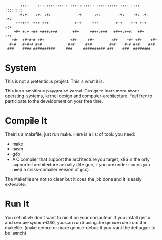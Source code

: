 ```
       ::::    ::: :::::::::: ::::::::::: :::::::::: :::::::::   ::::::::    
      :+:+:   :+: :+:            :+:     :+:        :+:    :+: :+:    :+:    
     :+:+:+  +:+ +:+            +:+     +:+        +:+    +:+ +:+    +:+     
    +#+ +:+ +#+ +#++:++#       +#+     +#++:++#   +#++:++#:  +#+    +:+      
   +#+  +#+#+# +#+            +#+     +#+        +#+    +#+ +#+    +#+       
  #+#   #+#+# #+#            #+#     #+#        #+#    #+# #+#    #+#        
 ###    #### ##########     ###     ########## ###    ###  ########          
```

# System

This is not a pretentious project. This is what it is.

This is an ambitious playground kernel. Design to learn more about operating-systems, kernel design and computer-architecture.
Feel free to participate to the development on your free time. 


# Compile It

Their is a makefile, just run make. Here is a list of tools you need:
 - make
 - nasm
 - gdb
 - A C compiler that support the architecture you target, x86 is the only supported architecture actually (like gcc, if you are under macos you need a cross-compiler version of gcc)
 
 The Makefile are not so clean but it does the job done and it is easly extenable.
 
# Run It

You definitivly don't want to run it on your computeur. If you install qemu and qemue-system-i386, you can run it using the qemue rule from the makefile. (make qemue or make qemue-debug if you want the debugger to be launch)

